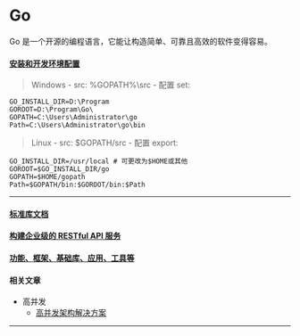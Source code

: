 # Go
Go 是一个开源的编程语言，它能让构造简单、可靠且高效的软件变得容易。

#### [安装和开发环境配置](https://juejin.im/book/5b0778756fb9a07aa632301e/section/5b0d466bf265da08ee7edd20)

> Windows - src: %GOPATH%\src - 配置 set:

    GO_INSTALL_DIR=D:\Program
    GOROOT=D:\Program\Go\
    GOPATH=C:\Users\Administrator\go
    Path=C:\Users\Administrator\go\bin

> Linux - src: $GOPATH/src - 配置 export:

    GO_INSTALL_DIR=/usr/local # 可更改为$HOME或其他
    GOROOT=$GO_INSTALL_DIR/go
    GOPATH=$HOME/gopath
    Path=$GOPATH/bin:$GOROOT/bin:$Path

----

#### [标准库文档](https://studygolang.com/pkgdoc)

#### [构建企业级的 RESTful API 服务](https://juejin.im/book/5b0778756fb9a07aa632301e)

#### [功能、框架、基础库、应用、工具等](https://github.com/avelino/awesome-go)

#### 相关文章

 * 高并发
    * [高并发架构解决方案](https://studygolang.com/articles/15479)


----

